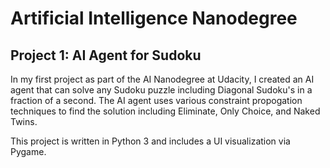 # Artificial Intelligence Nanodegree
## Project 1: AI Agent for Sudoku

In my first project as part of the AI Nanodegree at Udacity, I created an AI agent that can solve any Sudoku puzzle including Diagonal Sudoku's in a fraction of a second. The AI agent uses various constraint propogation techniques to find the solution including Eliminate, Only Choice, and Naked Twins.

This project is written in Python 3 and includes a UI visualization via Pygame. 
